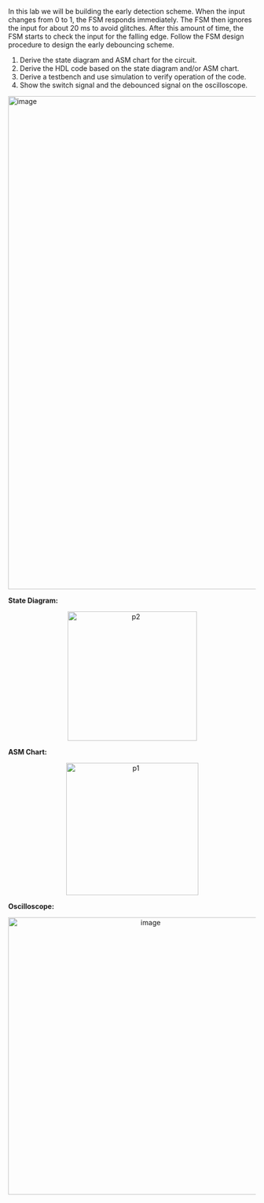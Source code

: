 In this lab we will be building the early detection scheme. When the
input changes from 0 to 1, the FSM responds immediately. The FSM then ignores the input for
about 20 ms to avoid glitches. After this amount of time, the FSM starts to check the input for
the falling edge. Follow the FSM design procedure to design the early debouncing scheme.

1. Derive the state diagram and ASM chart for the circuit.
2. Derive the HDL code based on the state diagram and/or ASM chart.
3. Derive a testbench and use simulation to verify operation of the code.
4. Show the switch signal and the debounced signal on the oscilloscope.

<img width="1003" alt="image" src="https://github.com/user-attachments/assets/e830018e-05e3-48c5-9e4f-f7acd77501df" />



**State Diagram:**

<p align="center"> <img width="263" alt="p2" src="https://github.com/user-attachments/assets/57518a84-c988-46ab-92b6-fb9e989d26d5"> </p>

**ASM Chart:**

<p align="center"> <img width="269" alt="p1" src="https://github.com/user-attachments/assets/0f5df0ff-fd33-4d8b-9b21-7ea5dbf3ad79"> </p>

**Oscilloscope:**

<p align="center"> <img width="564" alt="image" src="https://github.com/user-attachments/assets/41364bd5-b758-4986-947a-45ddd4ce3789"> </p>
